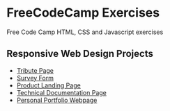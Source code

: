 <h1>FreeCodeCamp Exercises</h1>

<p>Free Code Camp HTML, CSS and Javascript exercises</p>

<h2>Responsive Web Design Projects</h2>

<ul>
  <li><a href="https://github.com/leoxanigm/FCC-Exercises/tree/master/Tribute%20Page">Tribute Page</a></li>
  <li><a href="">Survey Form</a></li>
  <li><a href="">Product Landing Page</a></li>
  <li><a href="">Technical Documentation Page</a></li>
  <li><a href="https://github.com/leoxanigm/FCC-Exercises/tree/master/Personal%20Portfolio%20Webpage">Personal Portfolio Webpage</a></li>
</ul>
